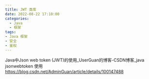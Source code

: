 ```yaml
---
title: JWT 类库
date: 2022-08-22 17:10:00
categories:
  - Java
  - 框架
tags:
- Java 框架
- 安全
- 鉴权
---
```


Java中Json web token (JWT)的使用_UserGuan的博客-CSDN博客_java jsonwebtoken 使用
<https://blog.csdn.net/AdminGuan/article/details/100147488>
